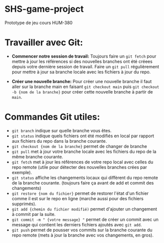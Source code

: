 # SHS-game-project
Prototype de jeu cours HUM-380

# Travailler avec Git:
- **Commencer notre session de travail:**
Toujours faire un `git fetch` pour mettre à jour les références si des nouvelles branches ont été créees depuis votre dernière session de travail.
Faire un `git pull` régulièrement pour mettre à jour sa branche locale avec les fichiers à jour du repo.

- **Créer une nouvelle branche:**
Pour créer une nouvelle branche il faut aller sur la branche main en faisant `git checkout main` puis `git checkout -b {nom de la branche}` pour créer cette nouvelle branche à partir de `main`.

# Commandes Git utiles:
- `git branch` indique sur quelle branche vous êtes.
- `git status` indique quels fichiers ont été modifiés en local par rapport aux fichiers du repo dans la branche courante.
- `git checkout {nom de la branche}` permet de changer de branche
- `git pull` met à jour votre branche locale avec les fichiers du repo de la même branche courante.
- `git fetch` met à jour les références de votre repo local avec celles du repo remote (utile pour détecter des nouvelles branches crées par exemple).
- `git status` affiche les changements locaux qui diffèrent du repo remote de la branche courante. (toujours faire ça avant de add et commit des changements)
- `git restore {nom du fichier}` permet de restorer l'état d'un fichier comme il est sur le repo en ligne (marche aussi pour des fichiers supprimés).
- `git add {chemin du fichier modifié)` permet d'ajouter un changement à commit par la suite.
- `git commit -m " {votre message} "` permet de créer un commit avec un message qui contient les derniers fichiers ajoutés avec `git add`.
- `git push` permet de pousser vos commits sur la branche courante du repo remote (mets à jour la branche avec vos changements, en gros).

